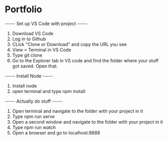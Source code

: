 # Portfolio



----- Set up VS Code with project -----
1. Download VS Code
2. Log in to Github
3. CLick "Clone or Download" and copy the URL you see
4. View > Terminal in VS Code
5. Type git clone <paste URL>
6. Go to the Explorer tab in VS code and find the folder where your stuff got saved. Open that.

----- Install Node -----
1. Install node
2. open terminal and type npm install

----- Actually do stuff -----
1. Open terminal and navigate to the folder with your project in it
2. Type npm run serve
3. Open a second window and navigate to the folder with your project in it
4. Type npm run watch
5. Open a browser and go to localhost:8888